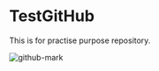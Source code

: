 # TestGitHub

This is for practise purpose repository.

![github-mark](https://cloud.githubusercontent.com/assets/13691876/18862084/86057716-84a7-11e6-993b-75050c8b2a9f.png)
